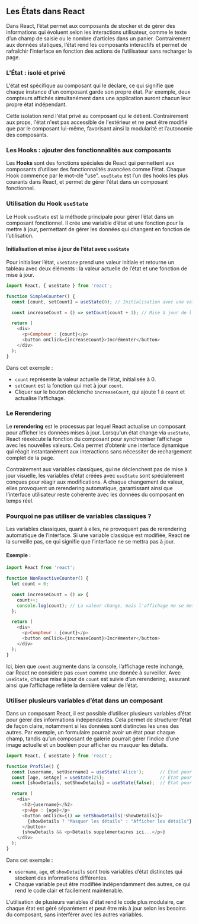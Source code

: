 ## Les États dans React

Dans React, l’état permet aux composants de stocker et de gérer des informations qui évoluent selon les interactions utilisateur, comme le texte d’un champ de saisie ou le nombre d’articles dans un panier. Contrairement aux données statiques, l’état rend les composants interactifs et permet de rafraîchir l’interface en fonction des actions de l’utilisateur sans recharger la page.

### L'État : isolé et privé

L'état est spécifique au composant qui le déclare, ce qui signifie que chaque instance d'un composant garde son propre état. Par exemple, deux compteurs affichés simultanément dans une application auront chacun leur propre état indépendant.

Cette isolation rend l'état privé au composant qui le détient. Contrairement aux props, l'état n'est pas accessible de l'extérieur et ne peut être modifié que par le composant lui-même, favorisant ainsi la modularité et l’autonomie des composants.

### Les Hooks : ajouter des fonctionnalités aux composants

Les **Hooks** sont des fonctions spéciales de React qui permettent aux composants d’utiliser des fonctionnalités avancées comme l’état. Chaque Hook commence par le mot-clé "use". `useState` est l’un des hooks les plus courants dans React, et permet de gérer l’état dans un composant fonctionnel.

### Utilisation du Hook `useState`

Le Hook `useState` est la méthode principale pour gérer l’état dans un composant fonctionnel. Il crée une variable d’état et une fonction pour la mettre à jour, permettant de gérer les données qui changent en fonction de l’utilisation.

#### Initialisation et mise à jour de l’état avec `useState`

Pour initialiser l’état, `useState` prend une valeur initiale et retourne un tableau avec deux éléments : la valeur actuelle de l’état et une fonction de mise à jour.

```javascript
import React, { useState } from 'react';

function SimpleCounter() {
  const [count, setCount] = useState(0); // Initialisation avec une valeur de départ de 0

  const increaseCount = () => setCount(count + 1); // Mise à jour de l’état

  return (
    <div>
      <p>Compteur : {count}</p>
      <button onClick={increaseCount}>Incrémenter</button>
    </div>
  );
}
```

Dans cet exemple :
- `count` représente la valeur actuelle de l’état, initialisée à 0.
- `setCount` est la fonction qui met à jour `count`.
- Cliquer sur le bouton déclenche `increaseCount`, qui ajoute 1 à `count` et actualise l’affichage.

### Le Rerendering

Le **rerendering** est le processus par lequel React actualise un composant pour afficher les données mises à jour. Lorsqu'un état change via `useState`, React réexécute la fonction du composant pour synchroniser l’affichage avec les nouvelles valeurs. Cela permet d’obtenir une interface dynamique qui réagit instantanément aux interactions sans nécessiter de rechargement complet de la page.

Contrairement aux variables classiques, qui ne déclenchent pas de mise à jour visuelle, les variables d’état créées avec `useState` sont spécialement conçues pour réagir aux modifications. À chaque changement de valeur, elles provoquent un rerendering automatique, garantissant ainsi que l’interface utilisateur reste cohérente avec les données du composant en temps réel.

### Pourquoi ne pas utiliser de variables classiques ?

Les variables classiques, quant à elles, ne provoquent pas de rerendering automatique de l’interface. Si une variable classique est modifiée, React ne la surveille pas, ce qui signifie que l’interface ne se mettra pas à jour.

#### Exemple :

```javascript
import React from 'react';

function NonReactiveCounter() {
  let count = 0;

  const increaseCount = () => {
    count++;
    console.log(count); // La valeur change, mais l'affichage ne se met pas à jour.
  };

  return (
    <div>
      <p>Compteur : {count}</p>
      <button onClick={increaseCount}>Incrémenter</button>
    </div>
  );
}
```

Ici, bien que `count` augmente dans la console, l’affichage reste inchangé, car React ne considère pas `count` comme une donnée à surveiller. Avec `useState`, chaque mise à jour de `count` est suivie d’un rerendering, assurant ainsi que l’affichage reflète la dernière valeur de l’état.

### Utiliser plusieurs variables d’état dans un composant

Dans un composant React, il est possible d’utiliser plusieurs variables d’état pour gérer des informations indépendantes. Cela permet de structurer l’état de façon claire, notamment si les données sont distinctes les unes des autres. Par exemple, un formulaire pourrait avoir un état pour chaque champ, tandis qu’un composant de galerie pourrait gérer l’indice d’une image actuelle et un booléen pour afficher ou masquer les détails.

```javascript
import React, { useState } from 'react';

function Profile() {
  const [username, setUsername] = useState('Alice');      // État pour le nom d'utilisateur
  const [age, setAge] = useState(25);                     // État pour l’âge
  const [showDetails, setShowDetails] = useState(false);  // État pour afficher ou masquer les détails

  return (
    <div>
      <h2>{username}</h2>
      <p>Âge : {age}</p>
      <button onClick={() => setShowDetails(!showDetails)}>
        {showDetails ? "Masquer les détails" : "Afficher les détails"}
      </button>
      {showDetails && <p>Détails supplémentaires ici...</p>}
    </div>
  );
}
```

Dans cet exemple :
- `username`, `age`, et `showDetails` sont trois variables d’état distinctes qui stockent des informations différentes.
- Chaque variable peut être modifiée indépendamment des autres, ce qui rend le code clair et facilement maintenable.

L'utilisation de plusieurs variables d'état rend le code plus modulaire, car chaque état est géré séparément et peut être mis à jour selon les besoins du composant, sans interférer avec les autres variables.